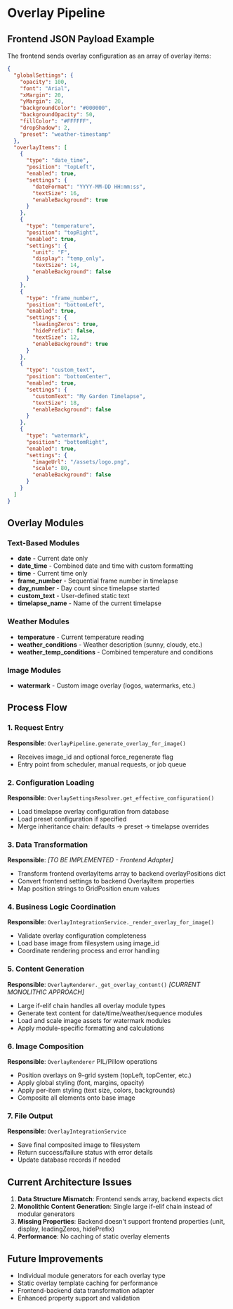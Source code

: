 # Overlay Pipeline

## Frontend JSON Payload Example

The frontend sends overlay configuration as an array of overlay items:

```json
{
  "globalSettings": {
    "opacity": 100,
    "font": "Arial",
    "xMargin": 20,
    "yMargin": 20,
    "backgroundColor": "#000000",
    "backgroundOpacity": 50,
    "fillColor": "#FFFFFF",
    "dropShadow": 2,
    "preset": "weather-timestamp"
  },
  "overlayItems": [
    {
      "type": "date_time",
      "position": "topLeft",
      "enabled": true,
      "settings": {
        "dateFormat": "YYYY-MM-DD HH:mm:ss",
        "textSize": 16,
        "enableBackground": true
      }
    },
    {
      "type": "temperature",
      "position": "topRight", 
      "enabled": true,
      "settings": {
        "unit": "F",
        "display": "temp_only",
        "textSize": 14,
        "enableBackground": false
      }
    },
    {
      "type": "frame_number",
      "position": "bottomLeft",
      "enabled": true,
      "settings": {
        "leadingZeros": true,
        "hidePrefix": false,
        "textSize": 12,
        "enableBackground": true
      }
    },
    {
      "type": "custom_text",
      "position": "bottomCenter",
      "enabled": true,
      "settings": {
        "customText": "My Garden Timelapse",
        "textSize": 18,
        "enableBackground": false
      }
    },
    {
      "type": "watermark",
      "position": "bottomRight",
      "enabled": true,
      "settings": {
        "imageUrl": "/assets/logo.png",
        "scale": 80,
        "enableBackground": false
      }
    }
  ]
}
```

## Overlay Modules

### Text-Based Modules
- **date** - Current date only
- **date_time** - Combined date and time with custom formatting
- **time** - Current time only
- **frame_number** - Sequential frame number in timelapse
- **day_number** - Day count since timelapse started
- **custom_text** - User-defined static text
- **timelapse_name** - Name of the current timelapse

### Weather Modules
- **temperature** - Current temperature reading
- **weather_conditions** - Weather description (sunny, cloudy, etc.)
- **weather_temp_conditions** - Combined temperature and conditions

### Image Modules
- **watermark** - Custom image overlay (logos, watermarks, etc.)

## Process Flow

### 1. Request Entry
**Responsible**: `OverlayPipeline.generate_overlay_for_image()`
- Receives image_id and optional force_regenerate flag
- Entry point from scheduler, manual requests, or job queue

### 2. Configuration Loading
**Responsible**: `OverlaySettingsResolver.get_effective_configuration()`
- Load timelapse overlay configuration from database
- Load preset configuration if specified
- Merge inheritance chain: defaults → preset → timelapse overrides

### 3. Data Transformation
**Responsible**: *[TO BE IMPLEMENTED - Frontend Adapter]*
- Transform frontend overlayItems array to backend overlayPositions dict
- Convert frontend settings to backend OverlayItem properties
- Map position strings to GridPosition enum values

### 4. Business Logic Coordination
**Responsible**: `OverlayIntegrationService._render_overlay_for_image()`
- Validate overlay configuration completeness
- Load base image from filesystem using image_id
- Coordinate rendering process and error handling

### 5. Content Generation
**Responsible**: `OverlayRenderer._get_overlay_content()` *[CURRENT MONOLITHIC APPROACH]*
- Large if-elif chain handles all overlay module types
- Generate text content for date/time/weather/sequence modules
- Load and scale image assets for watermark modules
- Apply module-specific formatting and calculations

### 6. Image Composition
**Responsible**: `OverlayRenderer` PIL/Pillow operations
- Position overlays on 9-grid system (topLeft, topCenter, etc.)
- Apply global styling (font, margins, opacity)
- Apply per-item styling (text size, colors, backgrounds)
- Composite all elements onto base image

### 7. File Output
**Responsible**: `OverlayIntegrationService`
- Save final composited image to filesystem
- Return success/failure status with error details
- Update database records if needed

## Current Architecture Issues

1. **Data Structure Mismatch**: Frontend sends array, backend expects dict
2. **Monolithic Content Generation**: Single large if-elif chain instead of modular generators
3. **Missing Properties**: Backend doesn't support frontend properties (unit, display, leadingZeros, hidePrefix)
4. **Performance**: No caching of static overlay elements

## Future Improvements

- Individual module generators for each overlay type
- Static overlay template caching for performance
- Frontend-backend data transformation adapter
- Enhanced property support and validation